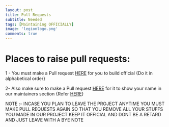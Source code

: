 ```yaml
---
layout: post
title: Pull Requests
subtitle: Needed
tags: [Maintaining OFFICIALLY]
image: 'legionlogo.png'
comments: true
---
```

# Places to raise pull requests:

1 - You must make a Pull request [HERE](https://github.com/Project-LegionOS/vendor_legion/blob/s/legion.devices) for you to build official {Do it in alphabetical order}

2- Also make sure to make a Pull request [HERE](https://github.com/legionos-devices/OTA/blob/s/devices.json) for it to show your name in our maintainers section {Refer [HERE](https://github.com/legionos-devices/OTA/commit/e72c0d3327646357c6399571e4c84f8d4ffb3baa)}


NOTE :- INCASE YOU PLAN TO LEAVE THE PROJECT ANYTIME YOU MUST MAKE PULL REQUESTS AGAIN SO THAT YOU REMOVE ALL YOUR STUFFS YOU MADE IN OUR PROJECT KEEP IT OFFICIAL AND DONT BE A RETARD AND JUST LEAVE WITH A BYE NOTE

